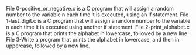 File 0-positive_or_negative.c is a C program that will assign a random number to the variable n each time it is executed, using an if statement.
File 1-last_digit.c is a C program that will assign a random number to the variable n each time it is executed using another if statement.
File 2-print_alphabet.c is a C program that prints the alphabet in lowercase, followed by a new line.
File 3-Write a program that prints the alphabet in lowercase, and then in uppercase, followed by a new line.
